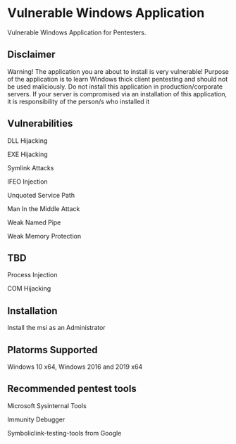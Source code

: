 # Vulnerable Windows Application
Vulnerable Windows Application for Pentesters.

## Disclaimer
Warning! The application you are about to install is very vulnerable! Purpose of the application is to learn Windows thick client pentesting and should not be used maliciously. Do not install this application in production/corporate servers. If your server is compromised via an installation of this application, it is responsibility of the person/s who installed it

## Vulnerabilities
DLL Hijacking

EXE Hijacking

Symlink Attacks

IFEO Injection

Unquoted Service Path

Man In the Middle Attack

Weak Named Pipe

Weak Memory Protection

## TBD
Process Injection

COM Hijacking

## Installation
Install the msi as an Administrator

## Platorms Supported
Windows 10 x64, Windows 2016 and 2019 x64

## Recommended pentest tools
Microsoft Sysinternal Tools

Immunity Debugger

Symboliclink-testing-tools from Google
